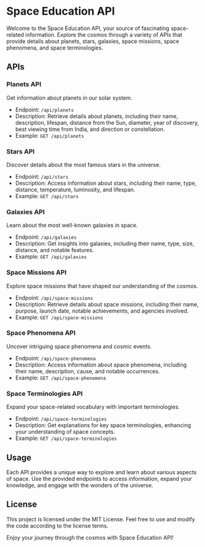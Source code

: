 # Space Education API

Welcome to the Space Education API, your source of fascinating space-related information. Explore the cosmos through a variety of APIs that provide details about planets, stars, galaxies, space missions, space phenomena, and space terminologies.

## APIs

### Planets API

Get information about planets in our solar system.

- Endpoint: `/api/planets`
- Description: Retrieve details about planets, including their name, description, lifespan, distance from the Sun, diameter, year of discovery, best viewing time from India, and direction or constellation.
- Example: `GET /api/planets`

### Stars API

Discover details about the most famous stars in the universe.

- Endpoint: `/api/stars`
- Description: Access information about stars, including their name, type, distance, temperature, luminosity, and lifespan.
- Example: `GET /api/stars`

### Galaxies API

Learn about the most well-known galaxies in space.

- Endpoint: `/api/galaxies`
- Description: Get insights into galaxies, including their name, type, size, distance, and notable features.
- Example: `GET /api/galaxies`

### Space Missions API

Explore space missions that have shaped our understanding of the cosmos.

- Endpoint: `/api/space-missions`
- Description: Retrieve details about space missions, including their name, purpose, launch date, notable achievements, and agencies involved.
- Example: `GET /api/space-missions`

### Space Phenomena API

Uncover intriguing space phenomena and cosmic events.

- Endpoint: `/api/space-phenomena`
- Description: Access information about space phenomena, including their name, description, cause, and notable occurrences.
- Example: `GET /api/space-phenomena`

### Space Terminologies API

Expand your space-related vocabulary with important terminologies.

- Endpoint: `/api/space-terminologies`
- Description: Get explanations for key space terminologies, enhancing your understanding of space concepts.
- Example: `GET /api/space-terminologies`

## Usage

Each API provides a unique way to explore and learn about various aspects of space. Use the provided endpoints to access information, expand your knowledge, and engage with the wonders of the universe.

## License

This project is licensed under the MIT License. Feel free to use and modify the code according to the license terms.

Enjoy your journey through the cosmos with Space Education API!

